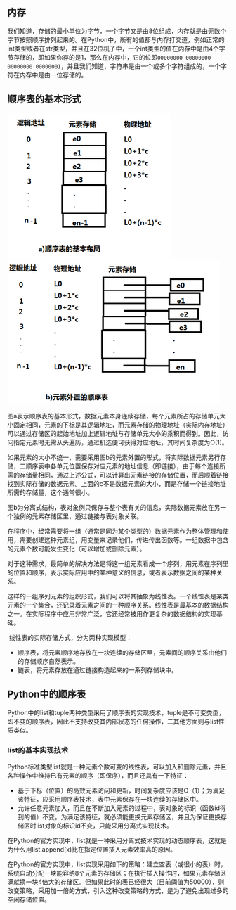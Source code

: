 ## 内存

​		我们知道，存储的最小单位为字节，一个字节又是由8位组成，内存就是由无数个字节按照顺序排列起来的。在Python中，所有的值都与内存打交道，例如正常的int类型或者在str类型，并且在32位机子中，一个int类型的值在内存中是由4个字节存储的，即如果你存的是1，那么在内存中，它的位即`00000000 00000000 00000000 00000001`，并且我们知道，字符串是由一个或多个字符组成的，一个字符在内存中是由一位存储的。

## 顺序表的基本形式

<img src="img/顺序表的基本布局.png" style="zoom:75%;" />

<img src="img/元素外置的顺序表.png" style="zoom:75%;" />

​		图a表示顺序表的基本形式，数据元素本身连续存储，每个元素所占的存储单元大小固定相同，元素的下标是其逻辑地址，而元素存储的物理地址（实际内存地址）可以通过存储区的起始地址加上逻辑地址与存储单元大小的乘积而得到。因此，访问指定元素时无需从头遍历，通过机选便可获得对应地址，其时间复杂度为O(1)。

​		如果元素的大小不统一，需要采用图b的元素外置的形式，将实际数据元素另行存储，二顺序表中各单元位置保存对应元素的地址信息（即链接），由于每个连接所需的存储量相同，通过上述公式，可以计算出元素链接的存储位置，而后顺着链接找到实际存储的数据元素。上面的c不是数据元素的大小，而是存储一个链接地址所需的存储量，这个通常很小。

​		图b为分离式结构，表对象例只保存与整个表有关的信息，实际数据元素放在另一个独例的元素存储区里，通过链接与表对象关联。

​		在程序中，经常需要将一组（通常是同为某个类型的）数据元素作为整体管理和使用，需要创建这种元素组，用变量来记录他们，传进传出函数等。一组数据中包含的元素个数可能发生变化（可以增加或删除元素）。

​		对于这种需求，最简单的解决方法是将这一组元素看成一个序列，用元素在序列里的位置和顺序，表示实际应用中的某种意义的信息，或者表示数据之间的某种关系。

​		这样的一组序列元素的组织形式，我们可以将其抽象为线性表。一个线性表是某类元素的一个集合，还记录着元素之间的一种顺序关系。线性表是最基本的数据结构之一。在实际程序中应用非常广泛，它还经常被用作更复杂的数据结构的实现基础。

​		线性表的实际存储方式，分为两种实现模型：

- 顺序表，将元素顺序地存放在一块连续的存储区里，元素间的顺序关系由他们的存储顺序自然表示。
- 链表，将元素存放在通过链接构造起来的一系列存储块中。

## Python中的顺序表

​		Python中的list和tuple两种类型采用了顺序表的实现技术，tuple是不可变类型，即不变的顺序表，因此不支持改变其内部状态的任何操作，二其他方面则与list性质类似。

### list的基本实现技术

​		Python标准类型list就是一种元素个数可变的线性表，可以加入和删除元素，并且各种操作中维持已有元素的顺序（即保序），而且还具有一下特征：

- 基于下标（位置）的高效元素访问和更新，时间复杂度应该是O（1）；为满足该特征，应采用顺序表技术，表中元素保存在一块连续的存储区中。
- 允许任意元素加入，而且在不断加入元素的过程中，表对象的标识（函数id得到的值）不变。为满足该特征，就必须能更换元素存储区，并且为保证更换存储区时list对象的标识id不变，只能采用分离式实现技术。

​        在Python的官方实现中，list就是一种采用分离式技术实现的动态顺序表，这就是为什么用list.append(x)比在指定位置插入元素效率高的原因。

​		在Python的官方实现中，list实现采用如下的策略：建立空表（或很小的表）时，系统自动分配一块能容纳8个元素的存储区；在执行插入操作时，如果元素存储区满就换一块4倍大的存储区。但如果此时的表已经很大（目前阈值为50000），则改变策略，采用加一倍的方式，引入这种改变策略的方式，是为了避免出现过多的空闲存储位置。

